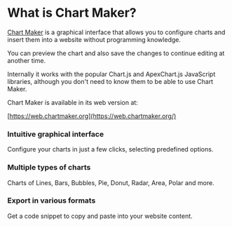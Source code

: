 # What is Chart Maker?

[Chart Maker](https://chartmaker.org) is a graphical interface that allows you to configure charts and insert them into a website without programming knowledge.

You can preview the chart and also save the changes to continue editing at another time.

Internally it works with the popular Chart.js and ApexChart.js JavaScript libraries, although you don't need to know them to be able to use Chart Maker.

Chart Maker is available in its web version at:

[https://web.chartmaker.org](https://web.chartmaker.org/)

### Intuitive graphical interface

Configure your charts in just a few clicks, selecting predefined options.

### Multiple types of charts

Charts of Lines, Bars, Bubbles, Pie, Donut, Radar, Area, Polar and more.

### Export in various formats

Get a code snippet to copy and paste into your website content.
